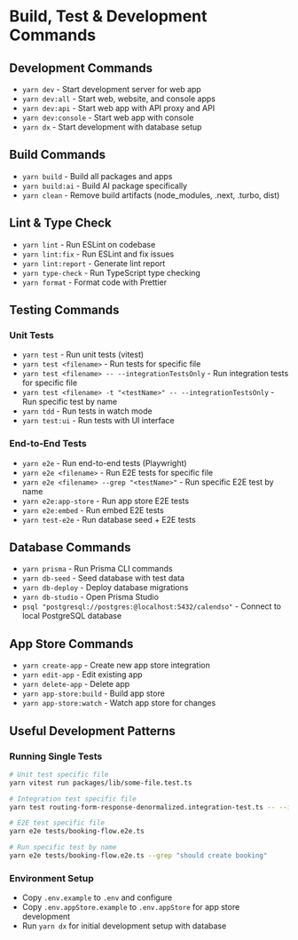 # Build, Test & Development Commands

## Development Commands

- `yarn dev` - Start development server for web app
- `yarn dev:all` - Start web, website, and console apps
- `yarn dev:api` - Start web app with API proxy and API
- `yarn dev:console` - Start web app with console
- `yarn dx` - Start development with database setup

## Build Commands

- `yarn build` - Build all packages and apps
- `yarn build:ai` - Build AI package specifically
- `yarn clean` - Remove build artifacts (node_modules, .next, .turbo, dist)

## Lint & Type Check

- `yarn lint` - Run ESLint on codebase
- `yarn lint:fix` - Run ESLint and fix issues
- `yarn lint:report` - Generate lint report
- `yarn type-check` - Run TypeScript type checking
- `yarn format` - Format code with Prettier

## Testing Commands

### Unit Tests

- `yarn test` - Run unit tests (vitest)
- `yarn test <filename>` - Run tests for specific file
- `yarn test <filename> -- --integrationTestsOnly` - Run integration tests for specific file
- `yarn test <filename> -t "<testName>" -- --integrationTestsOnly` - Run specific test by name
- `yarn tdd` - Run tests in watch mode
- `yarn test:ui` - Run tests with UI interface

### End-to-End Tests

- `yarn e2e` - Run end-to-end tests (Playwright)
- `yarn e2e <filename>` - Run E2E tests for specific file
- `yarn e2e <filename> --grep "<testName>"` - Run specific E2E test by name
- `yarn e2e:app-store` - Run app store E2E tests
- `yarn e2e:embed` - Run embed E2E tests
- `yarn test-e2e` - Run database seed + E2E tests

## Database Commands

- `yarn prisma` - Run Prisma CLI commands
- `yarn db-seed` - Seed database with test data
- `yarn db-deploy` - Deploy database migrations
- `yarn db-studio` - Open Prisma Studio
- `psql "postgresql://postgres:@localhost:5432/calendso"` - Connect to local PostgreSQL database

## App Store Commands

- `yarn create-app` - Create new app store integration
- `yarn edit-app` - Edit existing app
- `yarn delete-app` - Delete app
- `yarn app-store:build` - Build app store
- `yarn app-store:watch` - Watch app store for changes

## Useful Development Patterns

### Running Single Tests

```bash
# Unit test specific file
yarn vitest run packages/lib/some-file.test.ts

# Integration test specific file
yarn test routing-form-response-denormalized.integration-test.ts -- --integrationTestsOnly

# E2E test specific file
yarn e2e tests/booking-flow.e2e.ts

# Run specific test by name
yarn e2e tests/booking-flow.e2e.ts --grep "should create booking"
```

### Environment Setup

- Copy `.env.example` to `.env` and configure
- Copy `.env.appStore.example` to `.env.appStore` for app store development
- Run `yarn dx` for initial development setup with database
